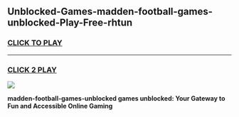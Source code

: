 
## Unblocked-Games-madden-football-games-unblocked-Play-Free-rhtun
<h3>
<a href="https://premium76.site?title=madden-football-games-unblocked&ref=18A1">CLICK TO PLAY</a></h3>
<hr>

<h3>
<a href="https://premium76.site?title=madden-football-games-unblocked&ref=18A1">CLICK 2 PLAY</a>
  
</h3>

<a href="https://premium76.site?title=madden-football-games-unblocked&ref=18A1"><img src="https://clearcache.store/games.png"></a>


**madden-football-games-unblocked games unblocked: Your Gateway to Fun and Accessible Online Gaming**
